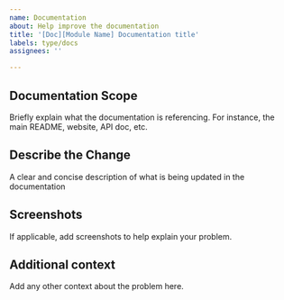 ```yaml
---
name: Documentation
about: Help improve the documentation
title: '[Doc][Module Name] Documentation title'
labels: type/docs
assignees: ''

---
```


## Documentation Scope
Briefly explain what the documentation is referencing. For instance, the main README, website, API doc, etc.

## Describe the Change
A clear and concise description of what is being updated in the documentation

## Screenshots
If applicable, add screenshots to help explain your problem.

## Additional context
Add any other context about the problem here.
